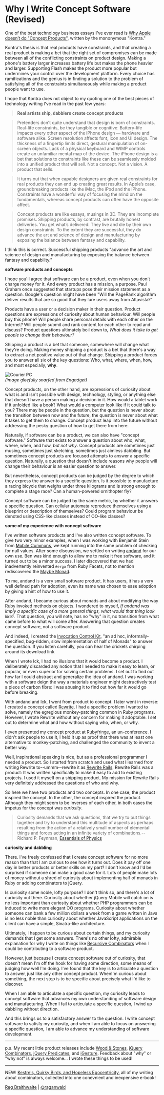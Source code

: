 Why I Write Concept Software (Revised)
===

One of the best technology business essays I've ever read is [Why Apple doesn’t do "Concept Products"](http://counternotions.com/2008/08/12/concept-products/ "Why Apple doesn&#8217;t do &#8220;Concept Products&#8221; &laquo; counternotions"), written by the mononymous "Kontra."

Kontra's thesis is that real products have constraints, and that creating a real product is making a bet that the right set of compromises can be made between all of the conflicting constraints on product design. Making a phone's battery larger increases battery life but makes the phone heavier and larger. Supporting Flash makes the product more popular but undermines your control over the development platform. Every choice has ramifications and the genius is in finding a solution to the problem of satisfying all of the constraints simultaneously while making a product people want to use.

I hope that Kontra does not object to my quoting one of the best pieces of technology writing I've read in the past few years:

> **Real artists ship, dabblers create concept products**

> Pretenders don’t quite understand that design is born of constraints. Real-life constraints, be they tangible or cognitive: Battery-life impacts every other aspect of the iPhone design — hardware and software alike. Screen resolution affects font, icon and UI design. The thickness of a fingertip limits direct, gestural manipulation of on-screen objects. Lack of a physical keyboard and WIMP controls create an unfamiliar mental map of the device. The iPhone design is a bet that solutions to constraints like these can be seamlessly molded into a unified product that will sell. Not a concept. Not a vision. A product that sells.

> It turns out that when capable designers are given real constraints for real products they can end up creating great results. In Apple’s case, groundbreaking products like the iMac, the iPod and the iPhone. Constraints have a wonderful way of focusing the mind on the fundamentals, whereas concept products can often have the opposite affect.

> Concept products are like essays, musings in 3D. They are incomplete promises. Shipping products, by contrast, are brutally honest deliveries. You get what’s delivered. They live and die by their own design constraints. To the extent they are successful, they do advance the art and science of design and manufacturing by exposing the balance between fantasy and capability.

I think this is correct. Successful shipping products "advance the art and science of design and manufacturing by exposing the balance between fantasy and capability."

**software products and concepts**

I hope you'll agree that software can be a product, even when you don't charge money for it. And every product has a mission, a purpose. Paul Graham once suggested that startups pose their mission statement as a question. Google's question might have been "Will the PageRank algorithm deliver results that are so good that they lure users away from Altavista?"

Products have a user or a decision maker in their question. Product questions are expressions of curiosity about human behaviour. Will people buy this phone? Will people share personal details with each other on the Internet? Will people submit and rank content for each other to read and discuss? Product questions ultimately boil down to, *What does it take to get people to change their behaviour?*

Shipping a product is a bet that someone, somewhere will change what they're doing. Making money shipping a product is a bet that there's a way to extract a net positive value out of that change. Shipping a product forces you to answer all six of the key questions: Who, what, where, when, how, and most especially, **why**.

![Courier PC](http://blogs.msdn.com/blogfiles/innov8showcase/WindowsLiveWriter/MicrosoftsCourierdigitaljournalexclusive_CDBA/image_6.png)  
_(image gleefully snarfed from Engadget)_

Concept products, on the other hand, are expressions of curiosity about what is and isn't possible with design, technology, styling, or anything else that doesn't have a person making a decision in it. How would a tablet work if it unfolded like a book? What would a computer look like if it could talk to you? There may be people in the question, but the question is never about the transition between now and the future, the question is never about what it takes to get them to change. Concept product leap into the future without addressing the pesky question of how to get there from here.

Naturally, if software can be a product, we can also have "concept software." Software that exists to answer a question about who, what, where, when, and how, *but not why*. Concept products are sometimes just musing, sometimes just sketching, sometimes just aimless dabbling. But sometimes concept products are focused attempts to answer a specific question. Naturally, a question that doesn't include reasons why people will change their behaviour is an easier question to answer.

But nevertheless, concept products can be judged by the degree to which they express the answer to a specific question. Is it possible to manufacture a racing bicycle that weighs under three kilograms and is strong enough to complete a stage race? Can a human-powered ornithopter fly?

Concept software can be judged by the same metric, by whether it answers a specific question. Can cellular automata reproduce themselves using a blueprint or description of themselves? Could program behaviour be denoted using CSS-like classes instead of OO-like classes?

**some of my experience with concept software**

I've written software products and I've also written concept software. To give two very minor examples, when I was working with Benjamin Stein from [Mobile Commons](http://mcommons.com/), we kept running into the same problem of checking for null values. After some discussion, we settled on writing [andand](http://github.com/raganwald/andand/ "Object#andand") for our own use. Ben was kind enough to allow me to make it free software, and it turned out to be a minor success. I later discovered that we had inadvertently reinvented `#ergo` from Ruby Facets, not to mention rediscovered the [Maybe Monad](http://moreindirection.blogspot.com/2010/04/brilliance-of-maybe-and-utility-of.html "more indirection: The Brilliance of Maybe and the Value of Static Type Checking").

To me, andand is a very small software product. It has users, it has a very well defined path for adoption, even its name was chosen to ease adoption by giving a hint of how to use it.

After andand, I became curious about monads and about modifying the way Ruby invoked methods on objects. I wondered to myself, *If andand was imply a specific case of a more general things, what would that thing look like?*. That question, you will note, has no "why" in it, no transition from what came before to what will come after. Answering that question creates concept software, not a software product.

And indeed, I created the [Invocation Control Kit](http://github.com/raganwald/ick "raganwald's ick at master - GitHub"), "an ad hoc, informally-specified, bug-ridden, slow implementation of half of Monads" to answer the question. If you listen carefully, you can hear the crickets chirping around its download link.

When I wrote Ick, I had no illusions that it would become a product. I deliberately discarded any notion that I needed to make it easy to learn, or popular, or even superior for solving certain problems. I set out to find out how far I could abstract and generalize the idea of andand. I was working with a software deign the way a materials engineer might destructively test a piece of carbon fibre: I was abusing it to find out how far it would go before breaking.

With andand and Ick, I went from product to concept. I later went in reverse: I created a concept called [Rewrite](http://github.com/raganwald/rewrite "raganwald's rewrite at master - GitHub"). I had a specific problem I wanted to solve, namely the egregious monkey-patching common in Ruby programs. However, I wrote Rewrite without any concern for making it adoptable. I set out to determine what and how without saying who, when, or why.

I even presented my concept product at [Rubyfringe](http://www.infoq.com/presentations/braithwaite-rewrite-ruby "InfoQ: Ruby.rewrite(Ruby)"), an un-conference. I didn't ask people to use it, I held it up as proof that there was at least one alternative to monkey-patching, and challenged the community to invent a better way.

Well, inspirational speaking is nice, but as a professional programmer I needed a product. So I started from scratch and used what I learned from writing Rewrite to--ummm--rewrite it as [Rewrite Rails](http://github.com/raganwald/rewrite_rails "raganwald's rewrite_rails at master - GitHub"). Rewrite Rails was a product: It was written specifically to make it easy to add to existing projects. I used it myself on a shipping product. My mission for Rewrite Rails very definitely addressed the questions of who and why.

So here we have two products and two concepts. In one case, the product inspired the concept. In the other, the concept inspired the product. Although they might seem to be inverses of each other, in both cases the impetus for the concept was *curiosity*.

> Curiosity demands that we ask questions, that we try to put things together and try to understand this multitude of aspects as perhaps resulting from the action of a relatively small number of elemental things and forces acting in an infinite variety of combinations.--Richard P. Feynman, [Essentials of Physics](http://www.yorktech.com/science/craig/PHS/Work/Feynman.htm "Essays on Science")

**curiosity and dabbling**

There. I've freely confessed that I create concept software for no more reason than that I am curious to see how it turns out. Does it pay off one day in better products or better skills on my part? I don't know and I'd be surprised if someone can make a good case for it. Lots of people make lots of money without a shred of curiosity about implementing half of monads in Ruby or adding combinators to jQuery.

Is curiosity some noble, lofty purpose? I don't think so, and there's a lot of curiosity out there. Curiosity about whether jQuery Mobile will catch on is no less important than curiosity about whether PHP programmers can be induced to write more elegant OO programs. Curiosity about whether someone can bank a few million dollars a week from a game written in Java is no less noble than curiosity about whether JavaScript applications on the client can have a simple, Sinatra-like architecture.

Ultimately, I happen to be curious about certain things, and my curiosity demands that I get some answers. There's no other lofty, admirable explanation for why I write on things like [Recursive Combinators](http://github.com/raganwald/froobie/blob/master/lib/froobie/recursive_combinators.rb "lib/froobie/recursive_combinators.rb at master from raganwald's froobie - GitHub") when I could be contributing to a software product.

However, just because I create concept software out of curiosity, that doesn't mean I'm off the hook for having some direction, some means of judging how well I'm doing. I've found that the key is to articulate a question to answer, just like any other concept product. WhenI'm curious about something, the next step is to be specific about precisely what I'd like to discover.

When I am able to articulate a specific question, my curiosity leads to concept software that advances my own understanding of software design and manufacturing. When I fail to articulate a specific question, I wind up dabbling without direction.

And this brings us to a satisfactory answer to the question. I write concept software to satisfy my curiosity, and when I am able to focus on answering a specific question, I am able to advance my understanding of software development.

---

p.s. My recent little product releases include [Wood &amp; Stones](http://github.com/raganwald/wood_and_stones "raganwald's wood_and_stones at master - GitHub"), [jQuery Combinators](http://github.com/raganwald/JQuery-Combinators "raganwald's JQuery-Combinators at master - GitHub"), [jQuery Predicates](http://github.com/raganwald/jQuery-Predicates "raganwald's jQuery-Predicates at master - GitHub"), and [iGesture](http://github.com/raganwald/iGesture "raganwald's iGesture at master - GitHub"). Feedback about "why" or "why not" is always welcome... I wrote these things to be used!

----

NEW! [Kestrels, Quirky Birds, and Hopeless Egocentricity](http://leanpub.com/combinators), all of my writing about combinators, collected into one conevnient and inexpensive e-book!

[Reg Braithwaite](http://reginald.braythwayt.com) | [@raganwald](http://twitter.com/raganwald)
